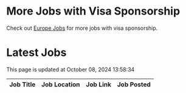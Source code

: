 # More Jobs with Visa Sponsorship

Check out [Europe Jobs](https://github.com/sureshparimi/europejobs#latest-jobs) for more jobs with visa sponsorship.

# Latest Jobs

This page is updated at October 08, 2024 13:58:34

| Job Title | Job Location | Job Link | Job Posted |
| --- | --- | --- | --- |
